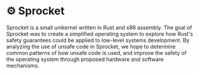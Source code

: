 
# ⚙ Sprocket

Sprocket is a small unikernel written in Rust and x86 assembly.  The goal of
Sprocket was to create a simplified operating system to explore how Rust's
safety guarantees could be applied to low-level systems development.  By
analyzing the use of unsafe code in Sprocket, we hope to determine common
patterns of how unsafe code is used, and improve the safety of the operating
system through proposed hardware and software mechanisms.
